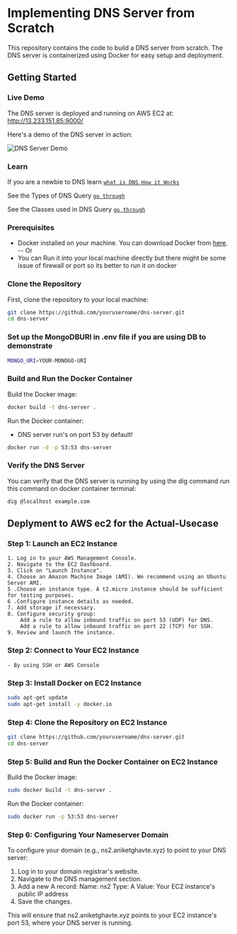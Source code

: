 # Implementing DNS Server from Scratch

This repository contains the code to build a DNS server from scratch. The DNS server is containerized using Docker for easy setup and deployment.

## Getting Started

### Live Demo

The DNS server is deployed and running on AWS EC2 at:
http://13.233.151.85:9000/

Here's a demo of the DNS server in action:

![DNS Server Demo](https://raw.githubusercontent.com/aniketghavte/build-own-DNS-server/main/demo.png)


### Learn
If you are a newbie to DNS learn [`what is DNS How it Works`](https://medium.com/@aniketghavte/mongodb-aggregation-pipelines-dbdcac9d3a49)

See the Types of DNS Query [`go through`](https://github.com/aniketghavte/build-own-DNS-server/blob/main/src/types.js)

See the Classes used in DNS Query [`go through`](https://github.com/aniketghavte/build-own-DNS-server/blob/main/src/classes.js)

### Prerequisites

- Docker installed on your machine. You can download Docker from [here](https://www.docker.com/products/docker-desktop).
-- Or
- You can Run it into your local machine directly but there might be some issue of firewall or port so its better to run it on docker

### Clone the Repository

First, clone the repository to your local machine:

```sh
git clone https://github.com/yourusername/dns-server.git
cd dns-server
```

### Set up the MongoDBURI in .env file if you are using DB to demonstrate

```sh
MONGO_URI=YOUR-MONOGO-URI
```

### Build and Run the Docker Container

Build the Docker image:
```sh
docker build -t dns-server .
```

Run the Docker container:
- DNS server run's on port 53 by default!
```sh
docker run -d -p 53:53 dns-server
```

### Verify the DNS Server
You can verify that the DNS server is running by using the dig command run this command on docker container terminal:
```sh
dig @localhost example.com
```

## Deplyment to AWS ec2 for the Actual-Usecase

### Step 1: Launch an EC2 Instance

    1. Log in to your AWS Management Console.
    2. Navigate to the EC2 Dashboard.
    3. Click on "Launch Instance".
    4. Choose an Amazon Machine Image (AMI). We recommend using an Ubuntu Server AMI.
    5 .Choose an instance type. A t2.micro instance should be sufficient for testing purposes.
    6 .Configure instance details as needed.
    7. Add storage if necessary.
    8. Configure security group:
        Add a rule to allow inbound traffic on port 53 (UDP) for DNS.
        Add a rule to allow inbound traffic on port 22 (TCP) for SSH.
    9. Review and launch the instance.

### Step 2: Connect to Your EC2 Instance
    - By using SSH or AWS Console

### Step 3: Install Docker on EC2 Instance
```sh
sudo apt-get update
sudo apt-get install -y docker.io
```

### Step 4: Clone the Repository on EC2 Instance
```sh
git clone https://github.com/yourusername/dns-server.git
cd dns-server
```

### Step 5: Build and Run the Docker Container on EC2 Instance

Build the Docker image:
```sh
sudo docker build -t dns-server .
```

Run the Docker container:
```sh
sudo docker run -p 53:53 dns-server
```

### Step 6: Configuring Your Nameserver Domain

To configure your domain (e.g., ns2.aniketghavte.xyz) to point to your DNS server:

1. Log in to your domain registrar's website.
2. Navigate to the DNS management section.
3. Add a new A record:
    Name: ns2
    Type: A
    Value: Your EC2 instance's public IP address
4. Save the changes.

This will ensure that ns2.aniketghavte.xyz points to your EC2 instance's port 53, where your DNS server is running.












